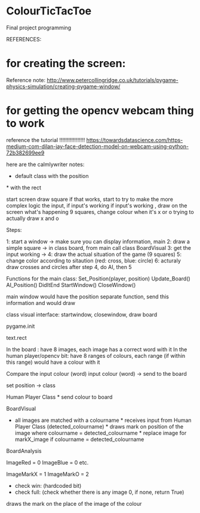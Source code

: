 # ColourTicTacToe
Final project programming

REFERENCES:
# for creating the screen:
Reference note: http://www.petercollingridge.co.uk/tutorials/pygame-physics-simulation/creating-pygame-window/
# for getting the opencv webcam thing to work
reference the tutorial !!!!!!!!!!!!!!!!! https://towardsdatascience.com/https-medium-com-dilan-jay-face-detection-model-on-webcam-using-python-72b382699ee9

here are the calmlywriter notes:
- default class with the position

*‌ with the rect

start screen draw square
if that works, start to try to make the more complex logic
the input, if input's working
if input's working , draw on the screen what's happening
9 squares, change colour when it's x or o
trying to actually draw x and o


Steps:

1: start a window ->‌ make sure you can display information, main
2: draw a simple square -> in class board, from main call class BoardVisual
3: get the input working ->‌
4: draw the actual situation of the game (9 squares)
5: change color according to sitaution (red: cross, blue: circle)
6: acturaly draw crosses and circles
after step 4, do AI, then 5


Functions for the main class:
Set_Position(player, position)
Update_Board()
AI_Position()
DidItEnd
StartWindow()
CloseWindow()


main window would have the position
separate function, send this information and would draw



class visual interface:
startwindow, closewindow, draw board

pygame.init

text.rect


In the board :‌ have 8 images, each image has a correct word with it
In the human player/opencv bit:‌ have 8 ranges of colours, each range (if within this range)‌ would have a colour with it

Compare the input colour (word)‌
input colour (word) -> send to the board

set position ->‌ class

Human Player Class
*‌ send colour to board


BoardVisual
* all images are matched with a colourname
*‌ receives input from Human Player Class (detected_colourname)
*‌ draws mark on position of the image where colourname = detected_colourname
*‌ replace image for markX_image if colourname = detected_colourname


BoardAnalysis

ImageRed = 0
ImageBlue = 0
etc.

ImageMarkX = 1
ImageMarkO = 2

- check win: (hardcoded bit)
- check full: (check whether there is any image 0, if none, return True)








draws the mark on the place of the image of the colour
